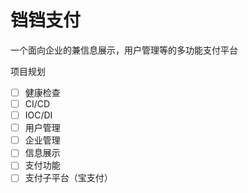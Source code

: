 # 铛铛支付

一个面向企业的兼信息展示，用户管理等的多功能支付平台

项目规划

- [ ] 健康检查
- [ ] CI/CD
- [ ] IOC/DI
- [ ] 用户管理
- [ ] 企业管理
- [ ] 信息展示
- [ ] 支付功能
- [ ] 支付子平台（宝支付）
